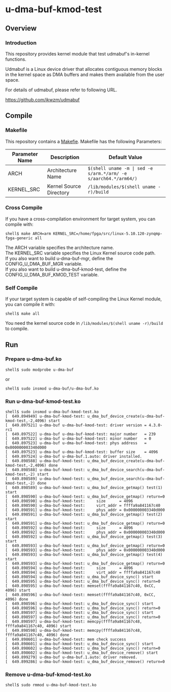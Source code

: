 u-dma-buf-kmod-test
====================================================================================

Overview
------------------------------------------------------------------------------------

### Introduction

This repository provides kernel module that test udmabuf's in-kernel functions.

Udmabuf is a Linux device driver that allocates contiguous memory blocks in the kernel space as DMA buffers and makes them available from the user space.

For details of udmabuf, please refer to following URL.

https://github.com/ikwzm/udmabuf

Compile
------------------------------------------------------------------------------------

### Makefile

This repository contains a [Makefie](./Makefile).
Makefile has the following Parameters:

| Parameter Name             | Description                    | Default Value                        |
|----------------------------|--------------------------------|--------------------------------------|
| ARCH                       | Architecture Name              | `$(shell uname -m \| sed -e s/arm.*/arm/ -e s/aarch64.*/arm64/)` |
| KERNEL_SRC                 | Kernel Source Directory        | `/lib/modules/$(shell uname -r)/build` |

### Cross Compile

If you have a cross-compilation environment for target system, you can compile with:

```console
shell$ make ARCH=arm KERNEL_SRC=/home/fpga/src/linux-5.10.120-zynqmp-fpga-generic all
```
The ARCH variable specifies the architecture name.    
The KERNEL_SRC variable specifies the Linux Kernel source code path.    
If you also want to build u-dma-buf-mgr, define the CONFIG_U_DMA_BUF_MGR variable.    
If you also want to build u-dma-buf-kmod-test, define the CONFIG_U_DMA_BUF_KMOD_TEST variable.    

### Self Compile

If your target system is capable of self-compiling the Linux Kernel module, you can compile it with:

```console
shell$ make all
```
You need the kernel source code in ```/lib/modules/$(shell uname -r)/build``` to compile.


Run
------------------------------------------------------------------------------------

### Prepare u-dma-buf.ko

```console
shell$ sudo modprobe u-dma-buf
```

or

```console
shell$ sudo insmod u-dma-buf/u-dma-buf.ko
```

### Run u-dma-buf-kmod-test.ko

```console
shell$ sudo insmod u-dma-buf-kmod-test.ko
[  649.894949] u-dma-buf-kmod-test: u_dma_buf_device_create(u-dma-buf-kmod-test,-2,4096) start
[  649.897521] u-dma-buf u-dma-buf-kmod-test: driver version = 4.3.0-rc1
[  649.897522] u-dma-buf u-dma-buf-kmod-test: major number   = 239
[  649.897522] u-dma-buf u-dma-buf-kmod-test: minor number   = 0
[  649.897523] u-dma-buf u-dma-buf-kmod-test: phys address   = 0x000000003340d000
[  649.897523] u-dma-buf u-dma-buf-kmod-test: buffer size    = 4096
[  649.897524] u-dma-buf u-dma-buf.1.auto: driver installed.
[  649.898588] u-dma-buf-kmod-test: u_dma_buf_device_create(u-dma-buf-kmod-test,-2,4096) done
[  649.898588] u-dma-buf-kmod-test: u_dma_buf_device_search(u-dma-buf-kmod-test,-2) start
[  649.898589] u-dma-buf-kmod-test: u_dma_buf_device_search(u-dma-buf-kmod-test,-2) done
[  649.898589] u-dma-buf-kmod-test: u_dma_buf_device_getmap() test(1) start
[  649.898590] u-dma-buf-kmod-test: u_dma_buf_device_getmap() return=0
[  649.898590] u-dma-buf-kmod-test:     size      = 4096
[  649.898590] u-dma-buf-kmod-test:     virt_addr = ffffa9a841167c40
[  649.898591] u-dma-buf-kmod-test:     phys_addr = 0x000000003340d000
[  649.898591] u-dma-buf-kmod-test: u_dma_buf_device_getmap() test(2) start
[  649.898591] u-dma-buf-kmod-test: u_dma_buf_device_getmap() return=0
[  649.898592] u-dma-buf-kmod-test:     size      = 4096
[  649.898592] u-dma-buf-kmod-test:     phys_addr = 0x000000003340d000
[  649.898592] u-dma-buf-kmod-test: u_dma_buf_device_getmap() test(3) start
[  649.898593] u-dma-buf-kmod-test: u_dma_buf_device_getmap() return=0
[  649.898593] u-dma-buf-kmod-test:     phys_addr = 0x000000003340d000
[  649.898593] u-dma-buf-kmod-test: u_dma_buf_device_getmap() test(4) start
[  649.898593] u-dma-buf-kmod-test: u_dma_buf_device_getmap() return=0
[  649.898594] u-dma-buf-kmod-test:     size      = 4096
[  649.898594] u-dma-buf-kmod-test:     virt_addr = ffffa9a841167c40
[  649.898594] u-dma-buf-kmod-test: u_dma_buf_device_sync() start
[  649.898595] u-dma-buf-kmod-test: u_dma_buf_device_sync() return=0
[  649.898595] u-dma-buf-kmod-test: memset(ffffa9a841167c40, 0xCC, 4096) start
[  649.898596] u-dma-buf-kmod-test: memset(ffffa9a841167c40, 0xCC, 4096) done 
[  649.898596] u-dma-buf-kmod-test: u_dma_buf_device_sync() start
[  649.898596] u-dma-buf-kmod-test: u_dma_buf_device_sync() return=0
[  649.898597] u-dma-buf-kmod-test: u_dma_buf_device_sync() start
[  649.898597] u-dma-buf-kmod-test: u_dma_buf_device_sync() return=0
[  649.898597] u-dma-buf-kmod-test: memcpy(ffffa9a841167c48, ffffa9a841167c40, 4096) start
[  649.898598] u-dma-buf-kmod-test: memcpy(ffffa9a841167c48, ffffa9a841167c40, 4096) done 
[  649.898601] u-dma-buf-kmod-test: mem check success
[  649.898601] u-dma-buf-kmod-test: u_dma_buf_device_sync() start
[  649.898602] u-dma-buf-kmod-test: u_dma_buf_device_sync() return=0
[  649.898602] u-dma-buf-kmod-test: u_dma_buf_device_remove() start
[  649.899279] u-dma-buf u-dma-buf.1.auto: driver removed.
[  649.899286] u-dma-buf-kmod-test: u_dma_buf_device_remove() return=0
```

### Remove u-dma-buf-kmod-test.ko

```console
shell$ sudo rmmod u-dma-buf-kmod-test.ko
```

